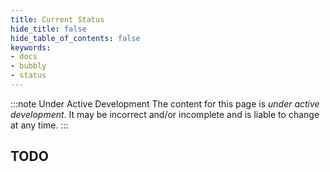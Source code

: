 ```yaml
---
title: Current Status
hide_title: false
hide_table_of_contents: false
keywords:
- docs
- bubbly
- status
---
```


:::note Under Active Development
The content for this page is *under active development*. It
may be
incorrect and/or
incomplete and is liable to change at any time.
:::

## TODO
